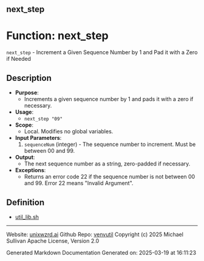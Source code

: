 ## next_step
# Function: next_step
`next_step` - Increment a Given Sequence Number by 1 and Pad it with a Zero if Needed
## Description
- **Purpose**:
  - Increments a given sequence number by 1 and pads it with a zero if necessary.
- **Usage**: 
  - `next_step "09"`
- **Scope**: 
  - Local. Modifies no global variables.
- **Input Parameters**: 
  1. `sequenceNum` (integer) - The sequence number to increment. Must be between 00 and 99.
- **Output**: 
  - The next sequence number as a string, zero-padded if necessary.
- **Exceptions**: 
  - Returns an error code 22 if the sequence number is not between 00 and 99. Error 22 means "Invalid Argument".

## Definition 

* [util_lib.sh](../util_lib_sh.md)
---

Website: [unixwzrd.ai](https://unixwzrd.ai)
Github Repo: [venvutil](https://github.com/unixwzrd/venvutil)
Copyright (c) 2025 Michael Sullivan
Apache License, Version 2.0

Generated Markdown Documentation
Generated on: 2025-03-19 at 16:11:23
